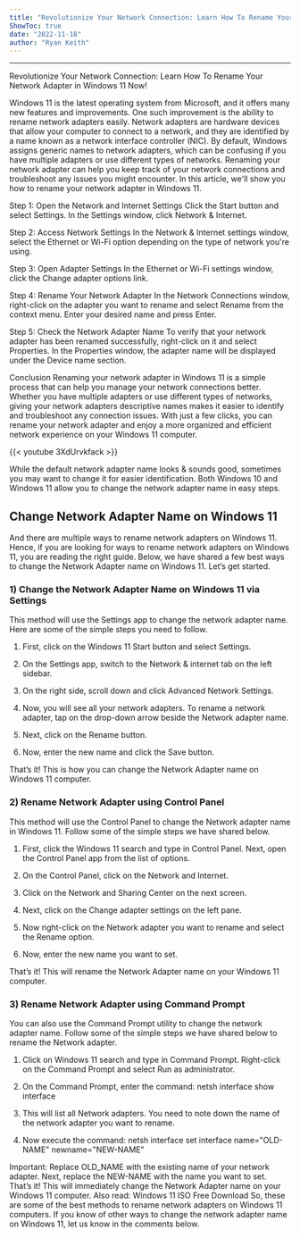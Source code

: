 ```yaml
---
title: "Revolutionize Your Network Connection: Learn How To Rename Your Network Adapter in Windows 11 Now!"
ShowToc: true 
date: "2022-11-18"
author: "Ryan Keith"
---
```

*****
Revolutionize Your Network Connection: Learn How To Rename Your Network Adapter in Windows 11 Now!

Windows 11 is the latest operating system from Microsoft, and it offers many new features and improvements. One such improvement is the ability to rename network adapters easily. Network adapters are hardware devices that allow your computer to connect to a network, and they are identified by a name known as a network interface controller (NIC). By default, Windows assigns generic names to network adapters, which can be confusing if you have multiple adapters or use different types of networks. Renaming your network adapter can help you keep track of your network connections and troubleshoot any issues you might encounter. In this article, we'll show you how to rename your network adapter in Windows 11.

Step 1: Open the Network and Internet Settings
Click the Start button and select Settings. In the Settings window, click Network & Internet.

Step 2: Access Network Settings
In the Network & Internet settings window, select the Ethernet or Wi-Fi option depending on the type of network you're using.

Step 3: Open Adapter Settings
In the Ethernet or Wi-Fi settings window, click the Change adapter options link.

Step 4: Rename Your Network Adapter
In the Network Connections window, right-click on the adapter you want to rename and select Rename from the context menu. Enter your desired name and press Enter.

Step 5: Check the Network Adapter Name
To verify that your network adapter has been renamed successfully, right-click on it and select Properties. In the Properties window, the adapter name will be displayed under the Device name section.

Conclusion
Renaming your network adapter in Windows 11 is a simple process that can help you manage your network connections better. Whether you have multiple adapters or use different types of networks, giving your network adapters descriptive names makes it easier to identify and troubleshoot any connection issues. With just a few clicks, you can rename your network adapter and enjoy a more organized and efficient network experience on your Windows 11 computer.

{{< youtube 3XdUrvkfack >}} 



While the default network adapter name looks & sounds good, sometimes you may want to change it for easier identification. Both Windows 10 and Windows 11 allow you to change the network adapter name in easy steps.

 
## Change Network Adapter Name on Windows 11


And there are multiple ways to rename network adapters on Windows 11. Hence, if you are looking for ways to rename network adapters on Windows 11, you are reading the right guide. Below, we have shared a few best ways to change the Network Adapter name on Windows 11. Let’s get started.

 
### 1) Change the Network Adapter Name on Windows 11 via Settings


This method will use the Settings app to change the network adapter name. Here are some of the simple steps you need to follow.
1. First, click on the Windows 11 Start button and select Settings.

2. On the Settings app, switch to the Network & internet tab on the left sidebar.

3. On the right side, scroll down and click Advanced Network Settings.

4. Now, you will see all your network adapters. To rename a network adapter, tap on the drop-down arrow beside the Network adapter name.
5. Next, click on the Rename button.

6. Now, enter the new name and click the Save button.

That’s it! This is how you can change the Network Adapter name on Windows 11 computer.

 
### 2) Rename Network Adapter using Control Panel


This method will use the Control Panel to change the Network adapter name in Windows 11. Follow some of the simple steps we have shared below.
1. First, click the Windows 11 search and type in Control Panel. Next, open the Control Panel app from the list of options.

2. On the Control Panel, click on the Network and Internet.

3. Click on the Network and Sharing Center on the next screen.

4. Next, click on the Change adapter settings on the left pane.

5. Now right-click on the Network adapter you want to rename and select the Rename option.

6. Now, enter the new name you want to set.

That’s it! This will rename the Network Adapter name on your Windows 11 computer.

 
### 3) Rename Network Adapter using Command Prompt


You can also use the Command Prompt utility to change the network adapter name. Follow some of the simple steps we have shared below to rename the Network adapter.
1. Click on Windows 11 search and type in Command Prompt. Right-click on the Command Prompt and select Run as administrator.

2. On the Command Prompt, enter the command: netsh interface show interface

3. This will list all Network adapters. You need to note down the name of the network adapter you want to rename.
4. Now execute the command:
netsh interface set interface name="OLD-NAME" newname="NEW-NAME"

Important: Replace OLD_NAME with the existing name of your network adapter. Next, replace the NEW-NAME with the name you want to set.
That’s it! This will immediately change the Network Adapter name on your Windows 11 computer.
Also read: Windows 11 ISO Free Download
So, these are some of the best methods to rename network adapters on Windows 11 computers. If you know of other ways to change the network adapter name on Windows 11, let us know in the comments below.




